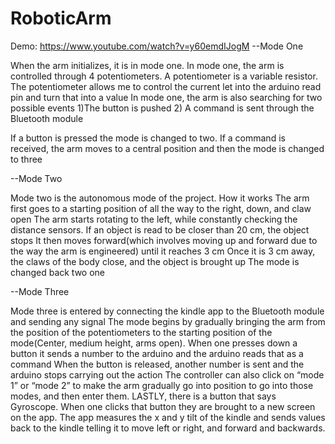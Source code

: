 # RoboticArm
Demo: https://www.youtube.com/watch?v=y60emdIJogM
--Mode One


When the arm initializes, it is in mode one. In mode one, the arm is controlled through 4 potentiometers.
A potentiometer is a variable resistor. The potentiometer allows me to control the current let into the arduino read pin and turn that into a value
In mode one, the arm is also searching for two possible events
1)The button is pushed
2) A command is sent through the Bluetooth module

If a button is pressed the mode is changed to two. 
If a command is received, the arm moves to a central position and then the mode is changed to three


--Mode Two


Mode two is the autonomous mode of the project.
How it works
The arm first goes to a starting position of  all the way to the right, down, and claw open
The arm starts rotating to the left, while constantly checking the distance sensors.
If an object is read to be closer than 20 cm, the object stops
It then moves forward(which involves moving up and forward due to the way the arm is engineered) until it reaches 3 cm
Once it is 3 cm away, the claws of the body close, and the object is brought up
The mode is changed back two one


--Mode Three


Mode three is entered by connecting the kindle app to the Bluetooth module and sending any signal
The mode begins by gradually bringing the arm from the position of the potentiometers to the starting position of the mode(Center, medium height, arms open).
When one presses down a button it sends a number to the arduino and the arduino reads that as a command
When the button is released, another number is sent and the arduino stops carrying out the action
The controller can also click on “mode 1” or “mode 2” to make the arm gradually go into position to go into those modes, and then enter them.
LASTLY, there is a button that says Gyroscope.
When one clicks that button they are brought to a new screen on the app. The app measures the x and y tilt of the kindle and sends values back to the kindle telling it to move left or right, and forward and backwards.
